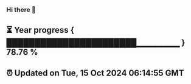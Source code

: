 ### Hi there 👋
⏳ Year progress { ███████████████████████▁▁▁▁▁▁▁ } 78.76 %
---
⏰ Updated on Tue, 15 Oct 2024 06:14:55 GMT
---
